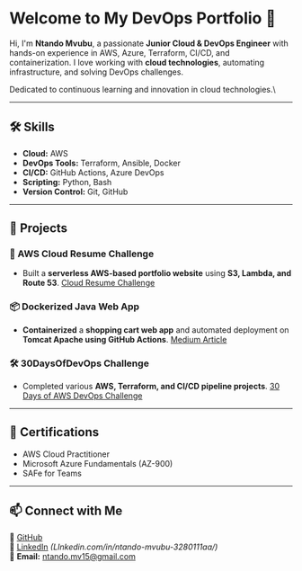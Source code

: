 # Welcome to My DevOps Portfolio 🚀  

Hi, I'm **Ntando Mvubu**, a passionate **Junior Cloud & DevOps Engineer** with hands-on experience in AWS, Azure, Terraform, CI/CD, and containerization. I love working with **cloud technologies**, automating infrastructure, and solving DevOps challenges.  

Dedicated to continuous learning and innovation in cloud technologies.\

---

## 🛠 Skills  
- **Cloud:** AWS 
- **DevOps Tools:** Terraform, Ansible, Docker  
- **CI/CD:** GitHub Actions, Azure DevOps  
- **Scripting:** Python, Bash  
- **Version Control:** Git, GitHub  

---

## 📌 Projects  
### **🚀 AWS Cloud Resume Challenge**  
- Built a **serverless AWS-based portfolio website** using **S3, Lambda, and Route 53**.
  [Cloud Resume Challenge](https://github.com/ntando-mv15/aws-resume-backend)

### **📦 Dockerized Java Web App**  
- **Containerized** a **shopping cart web app** and automated deployment on **Tomcat Apache using GitHub Actions**.
  []()
  [Medium Article](https://medium.com/@ntando.mv15/project-dockerizing-a-java-application-with-github-actions-4a9537077875)

### **🛠 30DaysOfDevOps Challenge**  
- Completed various **AWS, Terraform, and CI/CD pipeline projects**.
  [30 Days of AWS DevOps Challenge](https://github.com/ntando-mv15/30daysdevops)
  

---

## 📜 Certifications  
- AWS Cloud Practitioner  
- Microsoft Azure Fundamentals (AZ-900)  
- SAFe for Teams  

---

## 📫 Connect with Me  
💼 [GitHub](https://github.com/ntando-mv)  
🔗 [LinkedIn](#) *(LInkedin.com/in/ntando-mvubu-3280111aa/)*  
📧 **Email:** ntando.mv15@gmail.com  
